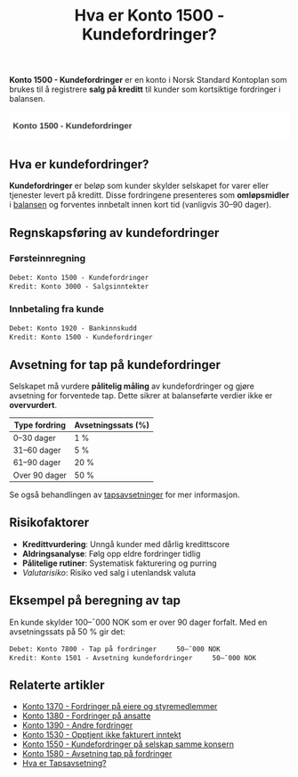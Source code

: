 ﻿---
title: "Hva er Konto 1500 - Kundefordringer?"
seoTitle: "1500-kundefordringer"
description: '**Konto 1500 - Kundefordringer** er en konto i Norsk Standard Kontoplan som brukes til å registrere **salg på kreditt** til kunder som kortsiktige fordringer ...'
---

**Konto 1500 - Kundefordringer** er en konto i Norsk Standard Kontoplan som brukes til å registrere **salg på kreditt** til kunder som kortsiktige fordringer i balansen.

![Illustrasjon av konto 1500 kundefordringer](1500-kundefordringer-image.svg)

## Hva er kundefordringer?

**Kundefordringer** er beløp som kunder skylder selskapet for varer eller tjenester levert på kreditt. Disse fordringene presenteres som **omløpsmidler** i [balansen](/blogs/regnskap/hva-er-balanseregnskap "Hva er Balanseregnskap?") og forventes innbetalt innen kort tid (vanligvis 30–90 dager).

## Regnskapsføring av kundefordringer

### Førsteinnregning

```plaintext
Debet: Konto 1500 - Kundefordringer
Kredit: Konto 3000 - Salgsinntekter
```

### Innbetaling fra kunde

```plaintext
Debet: Konto 1920 - Bankinnskudd
Kredit: Konto 1500 - Kundefordringer
```

## Avsetning for tap på kundefordringer

Selskapet må vurdere **pålitelig måling** av kundefordringer og gjøre avsetning for forventede tap. Dette sikrer at balanseførte verdier ikke er **overvurdert**.

| Type fordring   | Avsetningssats (%) |
|-----------------|--------------------|
| 0–30 dager      | 1 %                |
| 31–60 dager     | 5 %                |
| 61–90 dager     | 20 %               |
| Over 90 dager   | 50 %               |

Se også behandlingen av [tapsavsetninger](/blogs/regnskap/tap-pa-fordring "Hva er Tapsavsetning? Behandling av fordringer") for mer informasjon.

## Risikofaktorer

* **Kredittvurdering**: Unngå kunder med dårlig kredittscore
* **Aldringsanalyse**: Følg opp eldre fordringer tidlig
* **Pålitelige rutiner**: Systematisk fakturering og purring
* *Valutarisiko*: Risiko ved salg i utenlandsk valuta

## Eksempel på beregning av tap

En kunde skylder 100–¯000 NOK som er over 90 dager forfalt. Med en avsetningssats på 50 % gir det:

```plaintext
Debet: Konto 7800 - Tap på fordringer     50–¯000 NOK
Kredit: Konto 1501 - Avsetning kundefordringer     50–¯000 NOK
```

## Relaterte artikler

* [Konto 1370 - Fordringer på eiere og styremedlemmer](/blogs/kontoplan/1370-fordringer-pa-eiere-og-styremedlemmer "Konto 1370 - Fordringer på eiere og styremedlemmer")
* [Konto 1380 - Fordringer på ansatte](/blogs/kontoplan/1380-fordringer-pa-ansatte "Konto 1380 - Fordringer på ansatte")
* [Konto 1390 - Andre fordringer](/blogs/kontoplan/1390-andre-fordringer "Konto 1390 - Andre fordringer")
* [Konto 1530 - Opptjent ikke fakturert inntekt](/blogs/kontoplan/1530-opptjent-ikke-fakturert-inntekt "Konto 1530 - Opptjent ikke fakturert inntekt")
* [Konto 1550 - Kundefordringer på selskap samme konsern](/blogs/kontoplan/1550-kundefordringer-pa-selskap-samme-konsern "Konto 1550 - Kundefordringer på selskap samme konsern")
* [Konto 1580 - Avsetning tap på fordringer](/blogs/kontoplan/1580-avsetning-tap-pa-fordringer "Konto 1580 - Avsetning tap på fordringer")
* [Hva er Tapsavsetning?](/blogs/regnskap/tap-pa-fordring "Hva er Tapsavsetning? Behandling av fordringer")






